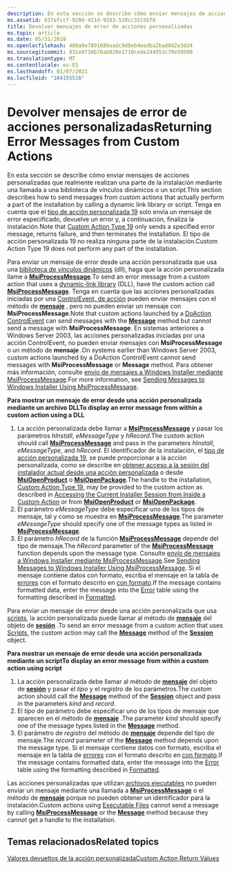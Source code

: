 ```yaml
---
description: En esta sección se describe cómo enviar mensajes de acciones personalizadas que realmente realizan una parte de la instalación mediante una llamada a una biblioteca de vínculos dinámicos o un script.
ms.assetid: 637efccf-920d-421d-9183-528cc3515bf8
title: Devolver mensajes de error de acciones personalizadas
ms.topic: article
ms.date: 05/31/2018
ms.openlocfilehash: 480a9e7891680aadc9d8eb4eedba2bad0d2e3dd4
ms.sourcegitcommit: 831e8f3db78ab820e1710cede244553c70e50500
ms.translationtype: MT
ms.contentlocale: es-ES
ms.lasthandoff: 01/07/2021
ms.locfileid: "104155516"
---
```

# <a name="returning-error-messages-from-custom-actions"></a><span data-ttu-id="8b358-103">Devolver mensajes de error de acciones personalizadas</span><span class="sxs-lookup"><span data-stu-id="8b358-103">Returning Error Messages from Custom Actions</span></span>

<span data-ttu-id="8b358-104">En esta sección se describe cómo enviar mensajes de acciones personalizadas que realmente realizan una parte de la instalación mediante una llamada a una biblioteca de vínculos dinámicos o un script.</span><span class="sxs-lookup"><span data-stu-id="8b358-104">This section describes how to send messages from custom actions that actually perform a part of the installation by calling a dynamic link library or script.</span></span> <span data-ttu-id="8b358-105">Tenga en cuenta que el [tipo de acción personalizada 19](custom-action-type-19.md) solo envía un mensaje de error especificado, devuelve un error y, a continuación, finaliza la instalación.</span><span class="sxs-lookup"><span data-stu-id="8b358-105">Note that [Custom Action Type 19](custom-action-type-19.md) only sends a specified error message, returns failure, and then terminates the installation.</span></span> <span data-ttu-id="8b358-106">El tipo de acción personalizada 19 no realiza ninguna parte de la instalación.</span><span class="sxs-lookup"><span data-stu-id="8b358-106">Custom Action Type 19 does not perform any part of the installation.</span></span>

<span data-ttu-id="8b358-107">Para enviar un mensaje de error desde una acción personalizada que usa una [biblioteca de vínculos dinámicos](dynamic-link-libraries.md) (dll), haga que la acción personalizada llame a [**MsiProcessMessage**](/windows/desktop/api/Msiquery/nf-msiquery-msiprocessmessage).</span><span class="sxs-lookup"><span data-stu-id="8b358-107">To send an error message from a custom action that uses a [dynamic-link library](dynamic-link-libraries.md) (DLL), have the custom action call [**MsiProcessMessage**](/windows/desktop/api/Msiquery/nf-msiquery-msiprocessmessage).</span></span> <span data-ttu-id="8b358-108">Tenga en cuenta que las acciones personalizadas iniciadas por una [ControlEvent, de acción](doaction-controlevent.md) pueden enviar mensajes con el método de [**mensaje**](session-message.md) , pero no pueden enviar un mensaje con **MsiProcessMessage**.</span><span class="sxs-lookup"><span data-stu-id="8b358-108">Note that custom actions launched by a [DoAction ControlEvent](doaction-controlevent.md) can send messages with the [**Message**](session-message.md) method but cannot send a message with **MsiProcessMessage**.</span></span> <span data-ttu-id="8b358-109">En sistemas anteriores a Windows Server 2003, las acciones personalizadas iniciadas por una acción ControlEvent, no pueden enviar mensajes con **MsiProcessMessage** o un método de **mensaje** .</span><span class="sxs-lookup"><span data-stu-id="8b358-109">On systems earlier than Windows Server 2003, custom actions launched by a DoAction ControlEvent cannot send messages with **MsiProcessMessage** or **Message** method.</span></span> <span data-ttu-id="8b358-110">Para obtener más información, consulte [envío de mensajes a Windows Installer mediante MsiProcessMessage](sending-messages-to-windows-installer-using-msiprocessmessage.md).</span><span class="sxs-lookup"><span data-stu-id="8b358-110">For more information, see [Sending Messages to Windows Installer Using MsiProcessMessage](sending-messages-to-windows-installer-using-msiprocessmessage.md).</span></span>

<span data-ttu-id="8b358-111">**Para mostrar un mensaje de error desde una acción personalizada mediante un archivo DLL**</span><span class="sxs-lookup"><span data-stu-id="8b358-111">**To display an error message from within a custom action using a DLL**</span></span>

1.  <span data-ttu-id="8b358-112">La acción personalizada debe llamar a [**MsiProcessMessage**](/windows/desktop/api/Msiquery/nf-msiquery-msiprocessmessage) y pasar los parámetros *hInstall*, *eMessageType* y *hRecord*.</span><span class="sxs-lookup"><span data-stu-id="8b358-112">The custom action should call [**MsiProcessMessage**](/windows/desktop/api/Msiquery/nf-msiquery-msiprocessmessage) and pass in the parameters *hInstall*, *eMessageType*, and *hRecord*.</span></span> <span data-ttu-id="8b358-113">El identificador de la instalación, el [tipo de acción personalizada 19](custom-action-type-19.md), se puede proporcionar a la acción personalizada, como se describe en [obtener acceso a la sesión del instalador actual desde una acción personalizada](accessing-the-current-installer-session-from-inside-a-custom-action.md) o desde [**MsiOpenProduct**](/windows/desktop/api/Msi/nf-msi-msiopenproducta) o [**MsiOpenPackage**](/windows/desktop/api/Msi/nf-msi-msiopenpackagea).</span><span class="sxs-lookup"><span data-stu-id="8b358-113">The handle to the installation, [Custom Action Type 19](custom-action-type-19.md), may be provided to the custom action as described in [Accessing the Current Installer Session from Inside a Custom Action](accessing-the-current-installer-session-from-inside-a-custom-action.md) or from [**MsiOpenProduct**](/windows/desktop/api/Msi/nf-msi-msiopenproducta) or [**MsiOpenPackage**](/windows/desktop/api/Msi/nf-msi-msiopenpackagea).</span></span>
2.  <span data-ttu-id="8b358-114">El parámetro *eMessageType* debe especificar uno de los tipos de mensaje, tal y como se muestra en [**MsiProcessMessage**](/windows/desktop/api/Msiquery/nf-msiquery-msiprocessmessage).</span><span class="sxs-lookup"><span data-stu-id="8b358-114">The parameter *eMessageType* should specify one of the message types as listed in [**MsiProcessMessage**](/windows/desktop/api/Msiquery/nf-msiquery-msiprocessmessage).</span></span>
3.  <span data-ttu-id="8b358-115">El parámetro *hRecord* de la función [**MsiProcessMessage**](/windows/desktop/api/Msiquery/nf-msiquery-msiprocessmessage) depende del tipo de mensaje.</span><span class="sxs-lookup"><span data-stu-id="8b358-115">The *hRecord* parameter of the [**MsiProcessMessage**](/windows/desktop/api/Msiquery/nf-msiquery-msiprocessmessage) function depends upon the message type.</span></span> <span data-ttu-id="8b358-116">Consulte [envío de mensajes a Windows Installer mediante MsiProcessMessage](sending-messages-to-windows-installer-using-msiprocessmessage.md).</span><span class="sxs-lookup"><span data-stu-id="8b358-116">See [Sending Messages to Windows Installer Using MsiProcessMessage](sending-messages-to-windows-installer-using-msiprocessmessage.md).</span></span> <span data-ttu-id="8b358-117">Si el mensaje contiene datos con formato, escriba el mensaje en la tabla de [errores](error-table.md) con el formato descrito en [con formato](formatted.md).</span><span class="sxs-lookup"><span data-stu-id="8b358-117">If the message contains formatted data, enter the message into the [Error](error-table.md) table using the formatting described in [Formatted](formatted.md).</span></span>

<span data-ttu-id="8b358-118">Para enviar un mensaje de error desde una acción personalizada que usa [scripts](scripts.md), la acción personalizada puede llamar al método de [**mensaje**](session-message.md) del objeto de [**sesión**](session-object.md) .</span><span class="sxs-lookup"><span data-stu-id="8b358-118">To send an error message from a custom action that uses [Scripts](scripts.md), the custom action may call the [**Message**](session-message.md) method of the [**Session**](session-object.md) object.</span></span>

<span data-ttu-id="8b358-119">**Para mostrar un mensaje de error desde una acción personalizada mediante un script**</span><span class="sxs-lookup"><span data-stu-id="8b358-119">**To display an error message from within a custom action using script**</span></span>

1.  <span data-ttu-id="8b358-120">La acción personalizada debe llamar al método de [**mensaje**](session-message.md) del objeto de [**sesión**](session-object.md) y pasar el *tipo* y el *registro* de los parámetros.</span><span class="sxs-lookup"><span data-stu-id="8b358-120">The custom action should call the [**Message**](session-message.md) method of the [**Session**](session-object.md) object and pass in the parameters *kind* and *record*.</span></span>
2.  <span data-ttu-id="8b358-121">El *tipo* de parámetro debe especificar uno de los tipos de mensaje que aparecen en el método de [**mensaje**](session-message.md) .</span><span class="sxs-lookup"><span data-stu-id="8b358-121">The parameter *kind* should specify one of the message types listed in the [**Message**](session-message.md) method.</span></span>
3.  <span data-ttu-id="8b358-122">El parámetro de *registro* del método de [**mensaje**](session-message.md) depende del tipo de mensaje.</span><span class="sxs-lookup"><span data-stu-id="8b358-122">The *record* parameter of the [**Message**](session-message.md) method depends upon the message type.</span></span> <span data-ttu-id="8b358-123">Si el mensaje contiene datos con formato, escriba el mensaje en la tabla de [errores](error-table.md) con el formato descrito en [con formato](formatted.md).</span><span class="sxs-lookup"><span data-stu-id="8b358-123">If the message contains formatted data, enter the message into the [Error](error-table.md) table using the formatting described in [Formatted](formatted.md).</span></span>

<span data-ttu-id="8b358-124">Las acciones personalizadas que utilizan [archivos ejecutables](executable-files.md) no pueden enviar un mensaje mediante una llamada a [**MsiProcessMessage**](/windows/desktop/api/Msiquery/nf-msiquery-msiprocessmessage) o el método de [**mensaje**](session-message.md) porque no pueden obtener un identificador para la instalación.</span><span class="sxs-lookup"><span data-stu-id="8b358-124">Custom actions using [Executable Files](executable-files.md) cannot send a message by calling [**MsiProcessMessage**](/windows/desktop/api/Msiquery/nf-msiquery-msiprocessmessage) or the [**Message**](session-message.md) method because they cannot get a handle to the installation.</span></span>

## <a name="related-topics"></a><span data-ttu-id="8b358-125">Temas relacionados</span><span class="sxs-lookup"><span data-stu-id="8b358-125">Related topics</span></span>

<dl> <dt>

[<span data-ttu-id="8b358-126">Valores devueltos de la acción personalizada</span><span class="sxs-lookup"><span data-stu-id="8b358-126">Custom Action Return Values</span></span>](custom-action-return-values.md)
</dt> </dl>

 

 



